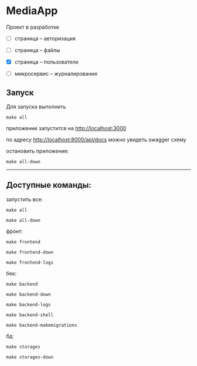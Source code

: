 
# MediaApp

Проект в разработке

- [ ] страница – авторизация

- [ ] страница – файлы

- [x] страница – пользователи

- [ ] микросервис – журналирование    

## Запуск

Для запуска выполнить

`make all`

приложение запустится на [http://localhost:3000](http://localhost:3000)

по адресу [http://localhost:8000/api/docs](http://localhost:8000/api/docs)
можно увидеть swagger схему

остановить приложение: 

`make all-down`

---

## Доступные команды:

запустить все:

`make all`
    
`make all-down`

фронт:

`make frontend`

`make frontend-down`

`make frontend-logs`

бек:

`make backend`

`make backend-down`

`make backend-logs`

`make backend-shell`

`make backend-makemigrations`

бд:

`make storages`

`make storages-down`
